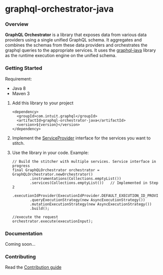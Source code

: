 # graphql-orchestrator-java

### Overview

**GraphQL Orchestrator** is a library that exposes data from various data providers using a single unified GraphQL schema.
It aggregates and combines the schemas from these data providers and orchestrates the graphql queries to the appropriate services.
It uses the [graphql-java](https://github.com/graphql-java/graphql-java) library as the runtime execution engine on the unified schema.

### Getting Started

Requirement:
* Java 8
* Maven 3

1.  Add this library to your project  
    ```
    <dependency>
      <groupId>com.intuit.graphql</groupId>
      <artifactId>graphql-orchestrator-java</artifactId>
      <version>${version}</version>
    </dependency>
    
2.  Implement the [ServiceProvider](https://github.intuit.com/data-orchestration/stitching/blob/master/src/main/java/com/intuit/graphql/stitching/ServiceProvider.java) interface for the services you want to stitch.
    
3.  Use the library in your code.  Example:
    ```
    // Build the stitcher with multiple services. Service interface in progress
    final GraphQLOrchestrator orchestrator = GraphQLOrchestrator.newOrchestrator()
            .instrumentations(Collections.emptyList())
            .services(Collections.emptyList())   // Implemented in Step 2
            .executionIdProvider(ExecutionIdProvider.DEFAULT_EXECUTION_ID_PROVIDER)
            .queryExecutionStrategy(new AsyncExecutionStrategy())
            .mutationExecutionStrategy(new AsyncExecutionStrategy())
            .build();
            
    //execute the request
    orchestrator.execute(executionInput);      
    
    ```

### Documentation

Coming soon...

### Contributing

Read the [Contribution guide](./.github/CONTRIBUTING.md)

